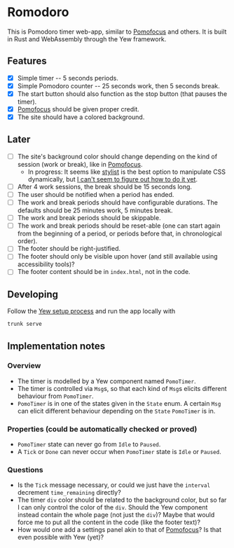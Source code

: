 # Romodoro
This is Pomodoro timer web-app, similar to [Pomofocus](https://pomofocus.io) and others.
It is built in Rust and WebAssembly through the Yew framework.

## Features
- [X] Simple timer -- 5 seconds periods.
- [X] Simple Pomodoro counter -- 25 seconds work, then 5 seconds break.
- [X] The start button should also function as the stop button (that
pauses the timer).
- [X] [Pomofocus](https://pomofocus.io/) should be given proper credit.
- [X] The site should have a colored background.

## Later
- [ ] The site's background color should change depending on the kind of session (work or break), like in
[Pomofocus](https://pomofocus.io/).
  - In progress: It seems like [stylist](https://github.com/futursolo/stylist-rs/issues/87) is the best
  option to manipulate CSS dynamically, but [I can't seem to figure out how to do it yet](https://github.com/futursolo/stylist-rs/issues/87).
- [ ] After 4 work sessions, the break should be 15 seconds long.
- [ ] The user should be notified when a period has ended.
- [ ] The work and break periods should have configurable durations.
The defaults should be 25 minutes work, 5 minutes break.
- [ ] The work and break periods should be skippable.
- [ ] The work and break periods should be reset-able (one can start again from the
beginning of a period, or periods before that, in chronological order).
- [ ] The footer should be right-justified.
- [ ] The footer should only be visible upon hover (and still available using
accessibility tools)?
- [ ] The footer content should be in `index.html`, not in the code.

## Developing
Follow the [Yew setup process](https://yew.rs/docs/getting-started/introduction)
and run the app locally with
```sh
trunk serve
```

## Implementation notes
### Overview
- The timer is modelled by a Yew component named `PomoTimer`.
- The timer is controlled via `Msg`s, so that each kind of `Msg`s elicits different behaviour from `PomoTimer`.
- `PomoTimer` is in one of the states given in the `State` enum.
A certain `Msg` can elicit different behaviour depending on the `State` `PomoTimer` is in.

### Properties (could be automatically checked or proved)
- `PomoTimer` state can never go from `Idle` to `Paused`.
- A `Tick` or `Done` can never occur when `PomoTimer` state is `Idle` or `Paused`.

### Questions
- Is the `Tick` message necessary, or could we just have the
`interval` decrement `time_remaining` directly?
- The timer `div` color should be related to the background color, but so far I can
only control the color of the `div`. Should the Yew component instead contain
the whole page (not just the `div`)? Maybe that would force me to put all the content
in the code (like the footer text)?
- How would one add a settings panel akin to that of [Pomofocus](https://pomofocus.io/)? Is that even
possible with Yew (yet)?
